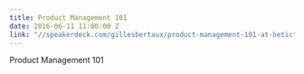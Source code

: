 ```yaml
---
title: Product Management 101
date: 2016-06-11 11:00:00 Z
link: "//speakerdeck.com/gillesbertaux/product-management-101-at-hetic"
---
```


Product Management 101